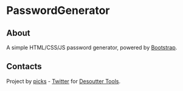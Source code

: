 PasswordGenerator
=================

About
-------------------------

A simple HTML/CSS/JS password generator, powered by [Bootstrap](http://getbootstrap.com/).


Contacts
-------------------------

Project by [picks](https://github.com/picks44) - [Twitter](https://twitter.com/VinzGhislain) for [Desoutter Tools](http://www.desouttertools.com).